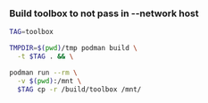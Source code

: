 ### Build toolbox to not pass in --network host

```bash
TAG=toolbox

TMPDIR=$(pwd)/tmp podman build \
  -t $TAG . && \

podman run --rm \
  -v $(pwd):/mnt \
  $TAG cp -r /build/toolbox /mnt/
```